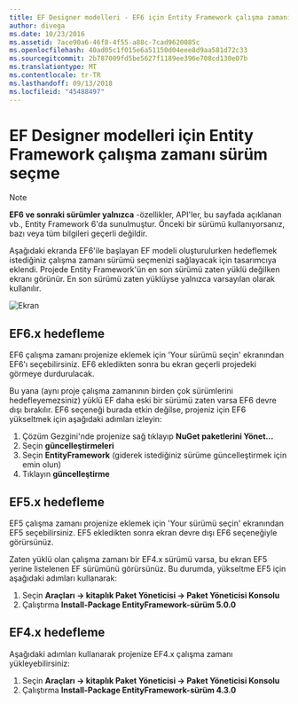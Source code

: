 ```yaml
---
title: EF Designer modelleri - EF6 için Entity Framework çalışma zamanı sürümü seçme
author: divega
ms.date: 10/23/2016
ms.assetid: 7ace90a6-46f8-4f55-a88c-7cad9620085c
ms.openlocfilehash: 40ad05c1f015e6a51150d04eee8d9aa581d72c33
ms.sourcegitcommit: 2b787009fd5be5627f1189ee396e708cd130e07b
ms.translationtype: MT
ms.contentlocale: tr-TR
ms.lasthandoff: 09/13/2018
ms.locfileid: "45488497"
---
```

# <a name="selecting-entity-framework-runtime-version-for-ef-designer-models"></a>EF Designer modelleri için Entity Framework çalışma zamanı sürüm seçme
> [!NOTE]
> **EF6 ve sonraki sürümler yalnızca** -özellikler, API'ler, bu sayfada açıklanan vb., Entity Framework 6'da sunulmuştur. Önceki bir sürümü kullanıyorsanız, bazı veya tüm bilgileri geçerli değildir.

Aşağıdaki ekranda EF6'ile başlayan EF modeli oluşturulurken hedeflemek istediğiniz çalışma zamanı sürümü seçmenizi sağlayacak için tasarımcıya eklendi. Projede Entity Framework'ün en son sürümü zaten yüklü değilken ekranı görünür. En son sürümü zaten yüklüyse yalnızca varsayılan olarak kullanılır.

![Ekran](~/ef6/media/screen.png)


## <a name="targeting-ef6x"></a>EF6.x hedefleme

EF6 çalışma zamanı projenize eklemek için 'Your sürümü seçin' ekranından EF6'ı seçebilirsiniz. EF6 ekledikten sonra bu ekran geçerli projedeki görmeye durdurulacak.

Bu yana (aynı proje çalışma zamanının birden çok sürümlerini hedefleyemezsiniz) yüklü EF daha eski bir sürümü zaten varsa EF6 devre dışı bırakılır. EF6 seçeneği burada etkin değilse, projeniz için EF6 yükseltmek için aşağıdaki adımları izleyin:

1.  Çözüm Gezgini'nde projenize sağ tıklayıp **NuGet paketlerini Yönet...**
2.  Seçin **güncelleştirmeleri**
3.  Seçin **EntityFramework** (giderek istediğiniz sürüme güncelleştirmek için emin olun)
4.  Tıklayın **güncelleştirme**

 

## <a name="targeting-ef5x"></a>EF5.x hedefleme

EF5 çalışma zamanı projenize eklemek için 'Your sürümü seçin' ekranından EF5 seçebilirsiniz. EF5 ekledikten sonra ekran devre dışı EF6 seçeneğiyle görürsünüz.

Zaten yüklü olan çalışma zamanı bir EF4.x sürümü varsa, bu ekran EF5 yerine listelenen EF sürümünü görürsünüz. Bu durumda, yükseltme EF5 için aşağıdaki adımları kullanarak:

1.  Seçin **Araçları -&gt; kitaplık Paket Yöneticisi -&gt; Paket Yöneticisi Konsolu**
2.  Çalıştırma **Install-Package EntityFramework-sürüm 5.0.0**

 

## <a name="targeting-ef4x"></a>EF4.x hedefleme

Aşağıdaki adımları kullanarak projenize EF4.x çalışma zamanı yükleyebilirsiniz:

1.  Seçin **Araçları -&gt; kitaplık Paket Yöneticisi -&gt; Paket Yöneticisi Konsolu**
2.  Çalıştırma **Install-Package EntityFramework-sürüm 4.3.0**
